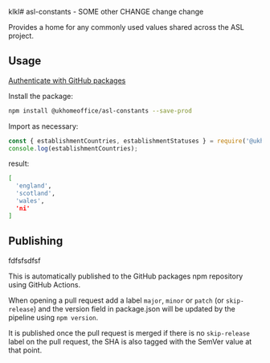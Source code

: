 klkl# asl-constants - SOME other CHANGE change change

Provides a home for any commonly used values shared across the ASL project.

## Usage

[Authenticate with GitHub packages](https://docs.github.com/en/packages/working-with-a-github-packages-registry/working-with-the-npm-registry#authenticating-with-a-personal-access-token)

Install the package:

```bash
npm install @ukhomeoffice/asl-constants --save-prod
```

Import as necessary:

```js
const { establishmentCountries, establishmentStatuses } = require('@ukhomeoffice/asl-constants');
console.log(establishmentCountries);
```

result:
```bash
[
  'england',
  'scotland',
  'wales',
  'ni'
]
```

## Publishing

fdfsfsdfsf

This is automatically published to the GitHub packages npm repository using GitHub Actions.

When opening a pull request add a label `major`, `minor` or `patch` (or `skip-release`) and the version field in package.json will be updated by the pipeline using `npm version`.

It is published once the pull request is merged if there is no `skip-release` label on the pull request, the SHA is also tagged with the SemVer value at that point.
